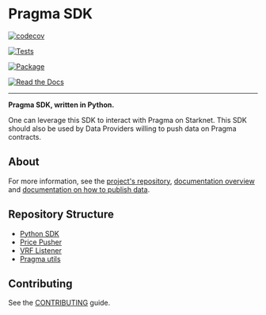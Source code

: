 # Pragma SDK

[![codecov](https://codecov.io/gh/Astraly-Labs/pragma-sdk/graph/badge.svg?token=98pUFYGHIK)](https://codecov.io/gh/Astraly-Labs/pragma-sdk)

[![Tests](https://github.com/Astraly-Labs/pragma-sdk/actions/workflows/tests.yml/badge.svg)](https://github.com/Astraly-Labs/pragma-sdk/actions/workflows/tests.yml)

[![Package](https://img.shields.io/pypi/v/pragma-sdk)](https://pypi.org/project/pragma-sdk/)

[![Read the Docs](https://img.shields.io/readthedocs/pragma-docs)](https://pragma-docs.readthedocs.io/en/latest/index.html)

---

**Pragma SDK, written in Python.**

One can leverage this SDK to interact with Pragma on Starknet.
This SDK should also be used by Data Providers willing to push data on Pragma contracts.

## About

For more information, see the [project's repository](https://github.com/Astraly-Labs/Pragma), [documentation overview](https://docs.pragma.build/) and [documentation on how to publish data](https://docs.pragma.build/using-pragma/publishing-data).

## Repository Structure

- <a href="./pragma-sdk">Python SDK</a>
- <a href="./price-pusher">Price Pusher</a>
- <a href="./vrf_listener">VRF Listener</a>
- <a href="./pragma-utils">Pragma utils</a>

## Contributing

See the [CONTRIBUTING](./CONTRIBUTING.md) guide.

